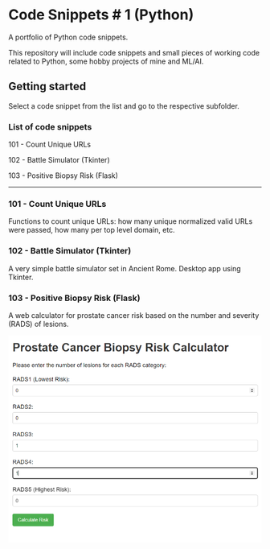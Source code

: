 # Code Snippets # 1 (Python)

A portfolio of Python code snippets.

This repository will include code snippets and small pieces of working code related to Python, some hobby projects of mine and ML/AI.

## Getting started

Select a code snippet from the list and go to the respective subfolder.

### List of code snippets

101 - Count Unique URLs

102 - Battle Simulator (Tkinter)

103 - Positive Biopsy Risk (Flask)

---

### 101 - Count Unique URLs

Functions to count unique URLs: how many unique normalized valid URLs were passed, how many per top level domain, etc.

### 102 - Battle Simulator (Tkinter)

A very simple battle simulator set in Ancient Rome. Desktop app using Tkinter.

### 103 - Positive Biopsy Risk (Flask)

A web calculator for prostate cancer risk based on the number and severity (RADS) of lesions.

![Positive Biopsy Risk Calculator Form](103%20Positive%20Biopsy%20Risk/assets/H001_BiopsyRisk_form.png "Positive Biopsy Risk Calculator Form")


